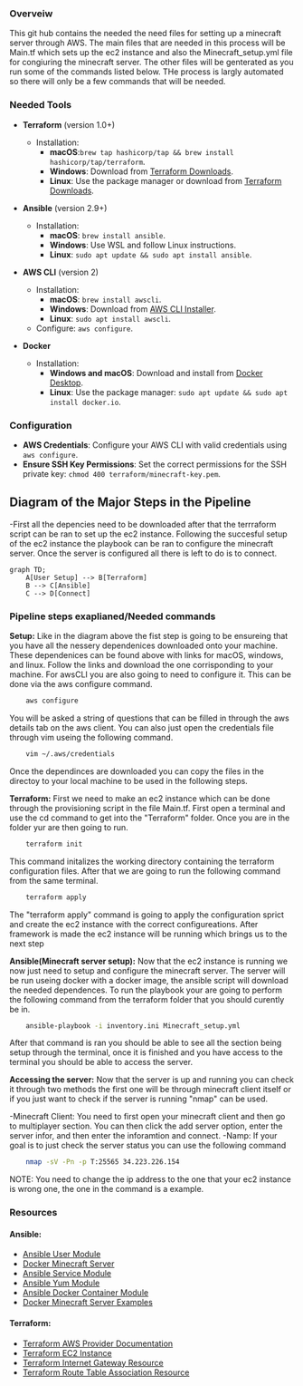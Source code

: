 ### Overveiw
This git hub contains the needed the need files for setting up a minecraft server through AWS. The main files that are needed in this process will be Main.tf which sets up the ec2 instance and also the Minecraft_setup.yml file for congiuring the minecraft server. The other files will be genterated as you run some of the commands listed below. THe process is largly automated so there will only be a few commands that will be needed.

### Needed Tools

- **Terraform** (version 1.0+)
  - Installation:
    - **macOS**:`brew tap hashicorp/tap && brew install hashicorp/tap/terraform`.
    - **Windows**: Download from [Terraform Downloads](https://www.terraform.io/downloads.html).
    - **Linux**: Use the package manager or download from [Terraform Downloads](https://www.terraform.io/downloads.html).

- **Ansible** (version 2.9+)
  - Installation:
    - **macOS**: `brew install ansible`.
    - **Windows**: Use WSL and follow Linux instructions.
    - **Linux**: `sudo apt update && sudo apt install ansible`.

- **AWS CLI** (version 2)
  - Installation:
    - **macOS**: `brew install awscli`.
    - **Windows**: Download from [AWS CLI Installer](https://docs.aws.amazon.com/cli/latest/userguide/getting-started-install.html).
    - **Linux**: `sudo apt install awscli`.
  - Configure: `aws configure`.

- **Docker**
  - Installation:
    - **Windows and macOS**: Download and install from [Docker Desktop](https://www.docker.com/products/docker-desktop).
    - **Linux**: Use the package manager: `sudo apt update && sudo apt install docker.io`.

### Configuration

- **AWS Credentials**: Configure your AWS CLI with valid credentials using `aws configure`.
- **Ensure SSH Key Permissions**: Set the correct permissions for the SSH private key: `chmod 400 terraform/minecraft-key.pem`.

## Diagram of the Major Steps in the Pipeline
  -First all the depencies need to be downloaded after that the terrraform script can be ran to set up the ec2 instance. Following the succesful setup of the ec2 instance the playbook can be ran to configure the minecraft server. Once the server is configured all there is left to do is to connect.

```mermaid
graph TD;
    A[User Setup] --> B[Terraform]
    B --> C[Ansible]
    C --> D[Connect]
```
### Pipeline steps exaplianed/Needed commands
**Setup:** 
Like in the diagram above the fist step is going to be ensureing that you have all the nessery dependenices downloaded onto your machine.
These dependenices can be found above with links for macOS, windows, and linux. Follow the links and download the one corrisponding to your 
machine. For awsCLI you are also going to need to configure it. This can be done via the aws configure command.
```sh
    aws configure
```
You will be asked a string of questions that can be filled in through the aws details tab on the aws client. You can also just open the credentials file through vim useing the following command.
```sh
    vim ~/.aws/credentials
```
Once the dependinces are downloaded you can copy the files in the directoy to your local machine to be used in the following steps.

**Terraform:**
First we need to make an ec2 instance which can be done through the provisioning script in the file Main.tf. First open a terminal
and use the cd command to get into the "Terraform" folder. Once you are in the folder yur are then going to run.
```sh
    terraform init
```
This command initalizes the working directory containing the terraform configuration files. After that we are going to run the following command from the same terminal.
```sh
    terraform apply
```
The "terraform apply" command is going to apply the configuration sprict and create the ec2 instance with the correct configureations. After framework is made the ec2 instance will be running which brings us to the next step

**Ansible(Minecraft server setup):** 
Now that the ec2 instance is running we now just need to setup and configure the minecraft server. The server will be run useing docker with a docker image, the ansible script will download the needed dependences. To run the playbook your are going to perform the following command from the terraform folder that you should curently be in.
```sh
    ansible-playbook -i inventory.ini Minecraft_setup.yml
```
After that command is ran you should be able to see all the section being setup through the terminal, once it is finished and you have access to the terminal you should be able to access the server.

**Accessing the server:**
Now that the server is up and running you can check it through two methods the first one will be through minecraft client itself or if you just want to check if the server is running "nmap" can be used.

-Minecraft Client: You need to first open your minecraft client and then go to multiplayer section. You can then click the add server option, enter the server infor, and then enter the inforamtion and connect.
-Namp: If your goal is to just check the server status you can use the following command
```sh
    nmap -sV -Pn -p T:25565 34.223.226.154
```
NOTE: You need to change the ip address to the one that your ec2 instance is wrong one, the one in the command is a example.
### Resources

#### Ansible:
- [Ansible User Module](https://docs.ansible.com/ansible/latest/collections/ansible/builtin/user_module.html)
- [Docker Minecraft Server](https://docker-minecraft-server.readthedocs.io/en/latest/#using-docker-compose)
- [Ansible Service Module](https://docs.ansible.com/ansible/latest/collections/ansible/builtin/service_module.html)
- [Ansible Yum Module](https://docs.ansible.com/ansible/latest/collections/ansible/builtin/yum_module.html)
- [Ansible Docker Container Module](https://docs.ansible.com/ansible/latest/collections/community/docker/docker_container_module.html)
- [Docker Minecraft Server Examples](https://github.com/itzg/docker-minecraft-server/tree/master/examples)

#### Terraform:
- [Terraform AWS Provider Documentation](https://registry.terraform.io/providers/hashicorp/aws/latest/docs)
- [Terraform EC2 Instance](https://spacelift.io/blog/terraform-ec2-instance)
- [Terraform Internet Gateway Resource](https://registry.terraform.io/providers/hashicorp/aws/latest/docs/resources/internet_gateway)
- [Terraform Route Table Association Resource](https://registry.terraform.io/providers/hashicorp/aws/latest/docs/resources/route_table_association)
